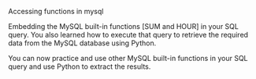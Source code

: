 Accessing functions in mysql

Embedding the MySQL built-in functions [SUM and HOUR] in your SQL query. You also learned how to execute that query to retrieve the required data from the MySQL database using Python.

You can now practice and use other MySQL built-in functions in your SQL query and use Python to extract the results.
